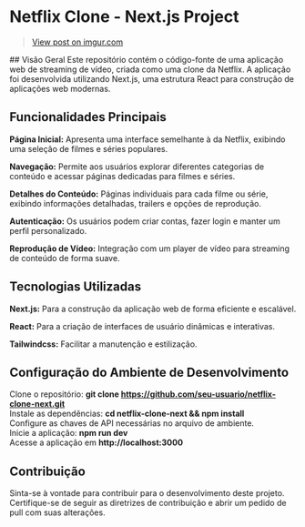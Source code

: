 # Netflix Clone - Next.js Project  
<blockquote class="imgur-embed-pub" lang="en" data-id="MHRgi5J"><a href="https://imgur.com/MHRgi5J">View post on imgur.com</a></blockquote><script async src="//s.imgur.com/min/embed.js" charset="utf-8"></script>
## Visão Geral  
Este repositório contém o código-fonte de uma aplicação web de streaming de vídeo, criada como uma clone da Netflix. A aplicação foi desenvolvida utilizando Next.js, uma estrutura React para construção de aplicações web modernas.    

## Funcionalidades Principais    
**Página Inicial:** Apresenta uma interface semelhante à da Netflix, exibindo uma seleção de filmes e séries populares.   

**Navegação:** Permite aos usuários explorar diferentes categorias de conteúdo e acessar páginas dedicadas para filmes e séries.  

**Detalhes do Conteúdo:** Páginas individuais para cada filme ou série, exibindo informações detalhadas, trailers e opções de reprodução.  

**Autenticação:** Os usuários podem criar contas, fazer login e manter um perfil personalizado.  

**Reprodução de Vídeo:** Integração com um player de vídeo para streaming de conteúdo de forma suave.  

## Tecnologias Utilizadas  
**Next.js:** Para a construção da aplicação web de forma eficiente e escalável.  

**React:** Para a criação de interfaces de usuário dinâmicas e interativas.  

**Tailwindcss:** Facilitar a manutenção e estilização.  

## Configuração do Ambiente de Desenvolvimento  
Clone o repositório: **git clone https://github.com/seu-usuario/netflix-clone-next.git**  
Instale as dependências: **cd netflix-clone-next && npm install**  
Configure as chaves de API necessárias no arquivo de ambiente.  
Inicie a aplicação: **npm run dev**  
Acesse a aplicação em **http://localhost:3000**  

## Contribuição
Sinta-se à vontade para contribuir para o desenvolvimento deste projeto. Certifique-se de seguir as diretrizes de contribuição e abrir um pedido de pull com suas alterações.  
